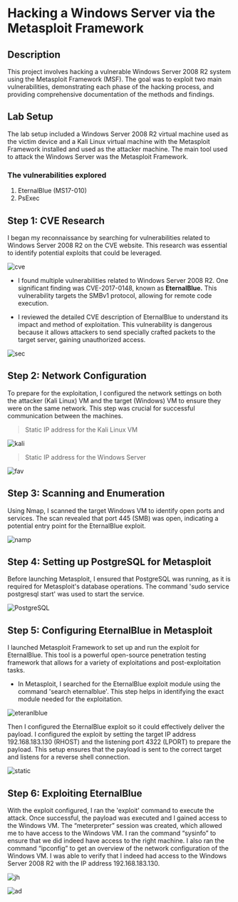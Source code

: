 # Hacking a Windows Server via the Metasploit Framework 
## Description
This project involves hacking a vulnerable Windows Server 2008 R2 system using the Metasploit Framework (MSF). The goal was to exploit two main vulnerabilities, demonstrating each phase of the hacking process, and providing comprehensive documentation of the methods and findings.

## Lab Setup
The lab setup included a Windows Server 2008 R2 virtual machine used as the victim device and a Kali Linux virtual machine with the Metasploit Framework installed and used as the attacker machine. The main tool used to attack the Windows Server was the Metasploit Framework.

### The vulnerabilities explored
1. EternalBlue (MS17-010)
2. PsExec


## Step 1: CVE Research
I began my reconnaissance by searching for vulnerabilities related to Windows Server 2008 R2 on the CVE website. This research was essential to identify potential exploits that could be leveraged.

![cve](https://i.postimg.cc/QM68jhz2/0-went-to-cve-to-look-for-vulnerabilites-on-windows-server-2008.png)

- I found multiple vulnerabilities related to Windows Server 2008 R2. One significant finding was CVE-2017-0148, known as **EternalBlue.** This vulnerability targets the SMBv1 protocol, allowing for remote code execution.

- I reviewed the detailed CVE description of EternalBlue to understand its impact and method of exploitation. This vulnerability is dangerous because it allows attackers to send specially crafted packets to the target server, gaining unauthorized access.

![sec](https://i.postimg.cc/rppTn7pQ/0-1-found-out-about-the-eternal-blue-vulnerability-that-uses-smb.png)

## Step 2: Network Configuration

To prepare for the exploitation, I configured the network settings on both the attacker (Kali Linux) VM and the target (Windows) VM to ensure they were on the same network. This step was crucial for successful communication between the machines.

> Static IP address for the Kali Linux VM

![kali](https://i.postimg.cc/hj6K7McM/1-assigning-a-static-IPv4-address-to-the-kali-linux-vm-and-testing-the-connection-to-make-sure-it-w.png)

> Static IP address for the Windows Server

![fav](https://i.postimg.cc/Vvtm9MNw/2-assinging-a-static-ipv4-to-the-windows-vm-to-get-it-on-the-same-network-as-the-kali-linux-vm.png)

## Step 3: Scanning and Enumeration

Using Nmap, I scanned the target Windows VM to identify open ports and services. The scan revealed that port 445 (SMB) was open, indicating a potential entry point for the EternalBlue exploit.

![namp](https://i.postimg.cc/vBcQBCFc/3-performed-a-network-scan-on-the-windows-vm-and-found-that-smb-was-open-attack-vector.png)

## Step 4: Setting up PostgreSQL for Metasploit
Before launching Metasploit, I ensured that PostgreSQL was running, as it is required for Metasploit's database operations. The command 'sudo service postgresql start' was used to start the service.

![PostgreSQL](https://i.postimg.cc/4NzXmzMb/4-enabling-postgresql-a-relational-database-with-many-uses.png)

## Step 5: Configuring EternalBlue in Metasploit

I launched Metasploit Framework to set up and run the exploit for EternalBlue. This tool is a powerful open-source penetration testing framework that allows for a variety of exploitations and post-exploitation tasks.

- In Metasploit, I searched for the EternalBlue exploit module using the command 'search eternalblue'. This step helps in identifying the exact module needed for the exploitation.

![eteranlblue](https://i.postimg.cc/wxRqdKQr/6-seraching-the-msf-for-eternalblue-vulnerabilities-that-we-can-potentially-exploit.png)


Then I configured the EternalBlue exploit so it could effectively deliver the payload. I configured the exploit by setting the target IP address 192.168.183.130 (RHOST) and the listening port 4322 (LPORT) to prepare the payload. This setup ensures that the payload is sent to the correct target and listens for a reverse shell connection.

![static](https://i.postimg.cc/qvw0GppN/9-set-the-remote-host-s-ip-address-to-the-ip-address-of-the-windows-vm-so-the-payload-knows-where-t.png)

## Step 6: Exploiting EternalBlue 

With the exploit configured, I ran the 'exploit' command to execute the attack. Once successful, the payload was executed and I gained access to the Windows VM. The “meterpreter” session was created, which allowed me to have access to the Windows VM. I ran the command “sysinfo” to ensure that we did indeed have access to the right machine. I also ran the command “ipconfig” to get an overview of the network configuration of the Windows VM. I was able to verify that I indeed had access to the Windows Server 2008 R2 with the IP address 192.168.183.130.

![jh](https://i.postimg.cc/JhdL9KDm/10-exploiting-the-vulnerability.png)

![ad](https://i.postimg.cc/852VC5m0/10-1-proof-that-we-got-in-using-eternalblue.png)








